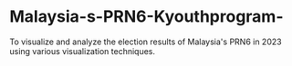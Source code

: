 # Malaysia-s-PRN6-Kyouthprogram-
To visualize and analyze the election results of Malaysia's PRN6 in 2023 using various visualization techniques.
